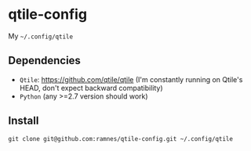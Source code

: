 qtile-config
============

My `~/.config/qtile`

Dependencies
------------
* `Qtile`: https://github.com/qtile/qtile (I'm constantly running on Qtile's
  HEAD, don't expect backward compatibility)
* `Python` (any >=2.7 version should work)

Install
-------
```
git clone git@github.com:ramnes/qtile-config.git ~/.config/qtile
```
